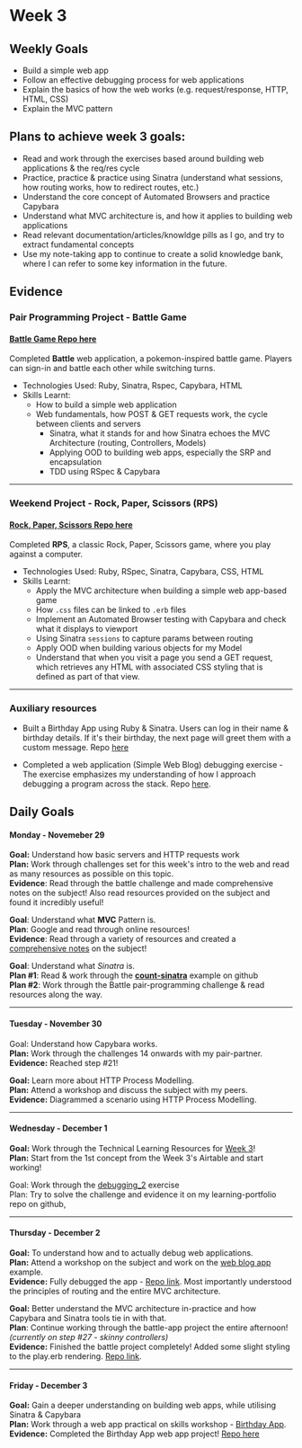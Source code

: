 # Week 3

## Weekly Goals

- Build a simple web app
- Follow an effective debugging process for web applications
- Explain the basics of how the web works (e.g. request/response, HTTP, HTML, CSS)
- Explain the MVC pattern

## Plans to achieve week 3 goals:

- Read and work through the exercises based around building web applications & the req/res cycle
- Practice, practice & practice using Sinatra (understand what sessions, how routing works, how to redirect routes, etc.)
- Understand the core concept of Automated Browsers and practice Capybara
- Understand what MVC architecture is, and how it applies to building web applications
- Read relevant documentation/articles/knowldge pills as I go, and try to extract fundamental concepts  
- Use my note-taking app to continue to create a solid knowledge bank, where I can refer to some key information in the future. 


## Evidence

### Pair Programming Project - Battle Game

#### [Battle Game Repo here](https://github.com/giorgigutsaevi/battle)
Completed **Battle** web application, a pokemon-inspired battle game. Players can sign-in and battle each other while switching turns. 

- Technologies Used: Ruby, Sinatra, Rspec, Capybara, HTML
- Skills Learnt:
	- How to build a simple web application
  - Web fundamentals, how POST & GET requests work, the cycle between clients and servers
	- Sinatra, what it stands for and how Sinatra echoes the MVC Architecture (routing, Controllers, Models)
	- Applying OOD to building web apps, especially the SRP and encapsulation
	- TDD using RSpec & Capybara

---

### Weekend Project - Rock, Paper, Scissors (RPS) 
#### [Rock, Paper, Scissors Repo here](https://github.com/giorgigutsaevi/rps-challenge)
Completed **RPS**, a classic Rock, Paper, Scissors game, where you play against a computer. 

- Technologies Used: Ruby, RSpec, Sinatra, Capybara, CSS, HTML
- Skills Learnt:
	- Apply the MVC architecture when building a simple web app-based game
	- How `.css` files can be linked to `.erb` files
	- Implement an Automated Browser testing with Capybara and check what it displays to viewport
	- Using Sinatra `sessions` to capture params between routing
	- Apply OOD when building various objects for my Model
	- Understand that when you visit a page you send a GET request, which retrieves any HTML with associated CSS styling that is defined as part of that view.

---


### Auxiliary resources

- Built a Birthday App using Ruby & Sinatra. Users can log in their name & birthday details. If it's their birthday, the next page will greet them with a custom message. Repo [here](https://github.com/giorgigutsaevi/birthday-counter-app)

- Completed a web application (Simple Web Blog) debugging exercise - The exercise emphasizes my understanding of how I approach debugging a program across the stack. Repo [here](https://github.com/giorgigutsaevi/debugging-blog-app).
  

## Daily Goals 
#### Monday - Novemeber 29

**Goal:** Understand how basic servers and HTTP requests work\
**Plan:** Work through challenges set for this week's intro to the web and read as many resources as possible on this topic.\
**Evidence**: Read through the battle challenge and made comprehensive notes on the subject! Also read resources provided on the subject and found it incredibly useful!

**Goal**: Understand what **MVC** Pattern is.\
**Plan**: Google and read through online resources!\
**Evidence**: Read through a variety of resources and created a [comprehensive notes](https://www.notion.so/WEEK-3-MVC-Pattern-5cc8921e318744c1b102af257f1e72bf) on the subject! 

**Goal**: Understand what *Sinatra* is.\
**Plan #1**: Read & work through the **[count-sinatra](https://github.com/makersacademy/count-sinatra)** example on github\
**Plan  #2**: Work through the Battle pair-programming challenge & read resources along the way.

---

#### Tuesday - November 30

Goal: Understand how Capybara works.\
**Plan:** Work through the challenges 14 onwards with my pair-partner.\
**Evidence:** Reached step #21!

**Goal:** Learn more about HTTP Process Modelling.\
**Plan:** Attend a workshop and discuss the subject with my peers.\
**Evidence:** Diagrammed a scenario using HTTP Process Modelling.

---

#### Wednesday - December 1

**Goal:** Work through the Technical Learning Resources for [Week 3](https://airtable.com/shrlqxQm2BeUDvFyp/tblokmw6yNUO75ge6)!\
**Plan:** Start from the 1st concept from the Week 3's Airtable and start working!

Goal: Work through the [debugging_2](https://github.com/makersacademy/skills-workshops/tree/main/how_the_web_works/debugging_2) exercise\
Plan: Try to solve the challenge and evidence it on my learning-portfolio repo on github,

---

#### Thursday - December 2

**Goal:** To understand how and to actually debug web applications.\
**Plan:** Attend a workshop on the subject and work on the [web blog app](https://github.com/makersacademy/skills-workshops/tree/main/how_the_web_works/debugging_blog_app) example.\
**Evidence:** Fully debugged the app - [Repo link](https://github.com/giorgigutsaevi/debugging-blog-app). Most importantly understood the principles of routing and the entire MVC architecture. 

**Goal:** Better understand the MVC architecture in-practice and how Capybara and Sinatra tools tie in with that.\
**Plan**: Continue working through the battle-app project the entire afternoon! *(currently on step #27 - skinny controllers)*\
**Evidence:** Finished the battle project completely! Added some slight styling to the play.erb rendering. [Repo link](https://github.com/giorgigutsaevi/battle).

---

#### Friday - December 3

**Goal:** Gain a deeper understanding on building web apps, while utilising Sinatra & Capybara\
**Plan:** Work through a web app practical on skills workshop - [Birthday App](https://github.com/makersacademy/course/blob/main/intro_to_the_web/post_challenges/birthday_app.md).\
**Evidence:**  Completed the Birthday App web app project! [Repo here](https://github.com/giorgigutsaevi/birthday-counter-app)